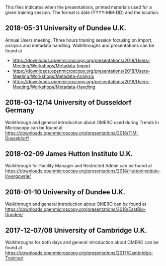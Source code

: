 This files indicates when the presentations, printed materials
used for a given training session.
The format is date (YYYY-MM-DD) and the location.

2018-05-31 University of Dundee U.K.
------------------------------------
Annual Users meeting. Three hours training session focusing on import,
analysis and metadata handling.
Walkthroughs and presentations can be found at
 * https://downloads.openmicroscopy.org/presentations/2018/Users-Meeting/Workshops/Metadata-Import
 * https://downloads.openmicroscopy.org/presentations/2018/Users-Meeting/Workshops/Metadata-Analysis
 * https://downloads.openmicroscopy.org/presentations/2018/Users-Meeting/Workshops/Metadata-Handling


2018-03-12/14 University of Dusseldorf Germany
----------------------------------------------
Walkthrough and general introduction about OMERO used during Trends In Microscopy
can be found at https://downloads.openmicroscopy.org/presentations/2018/TIM-Dusseldorf/

2018-02-09 James Hutton Institute U.K.
--------------------------------------
Walkthrough for Facility Manager and Restricted Admin
can be found at https://downloads.openmicroscopy.org/presentations/2018/HuttonInstitute-Invergowrie/

2018-01-10 University of Dundee U.K.
------------------------------------
Walkthrough and general introduction about OMERO
can be found at https://downloads.openmicroscopy.org/presentations/2018/EastBio-Dundee/

2017-12-07/08 University of Cambridge U.K.
------------------------------------------
Walkthroughs for both days and general introduction about OMERO
can be found at https://downloads.openmicroscopy.org/presentations/2017/Cambridge-Training/
